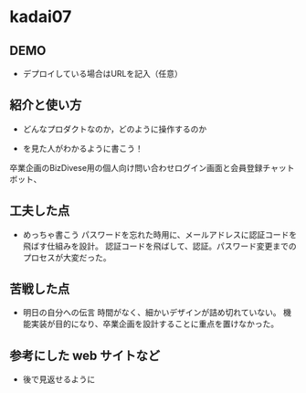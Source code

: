 # kadai07

## DEMO

  - デプロイしている場合はURLを記入（任意）

## 紹介と使い方

  - どんなプロダクトなのか，どのように操作するのか

  - を見た人がわかるように書こう！
  
  卒業企画のBizDivese用の個人向け問い合わせログイン画面と会員登録チャットボット、

## 工夫した点

  - めっちゃ書こう
  パスワードを忘れた時用に、メールアドレスに認証コードを飛ばす仕組みを設計。
  認証コードを飛ばして、認証。パスワード変更までのプロセスが大変だった。
  

## 苦戦した点

  - 明日の自分への伝言
    時間がなく、細かいデザインが詰め切れていない。
    機能実装が目的になり、卒業企画を設計することに重点を置けなかった。

## 参考にした web サイトなど

  - 後で見返せるように
